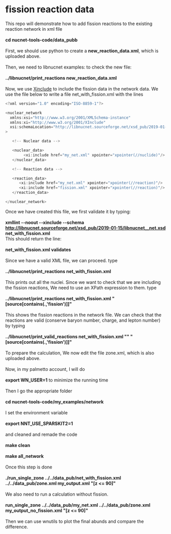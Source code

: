 # fission reaction data
This repo will demonstrate how to add fission reactions to the existing reaction network in xml file\
\
**cd nucnet-tools-code/data_pubb**\
\
First, we should use python to create a **new_reaction_data.xml**, which is uploaded above. \
\
Then, we need to libnucnet examples: to check the new file:\
\
**../libnucnet/print_reactions new_reaction_data.xml**\
\
Now, we use [Xinclude](https://sourceforge.net/u/mbradle/blog/2014/12/including-xml-in-other-libnucnet-xml/) to include the fission data in the network data. We use the file below to write a file net_with_fission.xml with the lines

```javascript
<?xml version="1.0" encoding="ISO-8859-1"?>

<nuclear_network
  xmlns:xsi="http://www.w3.org/2001/XMLSchema-instance"
  xmlns:xi="http://www.w3.org/2001/XInclude"
  xsi:schemaLocation="http://libnucnet.sourceforge.net/xsd_pub/2019-01-15/libnucnet__net       http://libnucnet.sourceforge.net/xsd_pub/2019-01-15/libnucnet__net.xsd"
>

   <!-- Nuclear data -->

   <nuclear_data>
        <xi:include href="my_net.xml" xpointer="xpointer(//nuclide)"/>
   </nuclear_data>

   <!-- Reaction data -->

   <reaction_data>
      <xi:include href="my_net.xml" xpointer="xpointer(//reaction)"/>
      <xi:include href="fission.xml" xpointer="xpointer(//reaction)"/> 
   </reaction_data>

</nuclear_network>

```
Once we have created this file, we first validate it by typing:\
\
**xmllint --noout --xinclude --schema http://libnucnet.sourceforge.net/xsd_pub/2019-01-15/libnucnet__net.xsd net_with_fission.xml**
\
This should return the line:\
\
**net_with_fission.xml validates**\
\
Since we have a valid XML file, we can proceed. type\
\
**../libnucnet/print_reactions net_with_fission.xml**\
\
This prints out all the nuclei. Since we want to check that we are including the fission reactions, We need to use an XPath expression to them. type\
\
**../libnucnet/print_reactions net_with_fission.xml "[source[contains(.,'fission')]]"**\
\
This shows the fission reactions in the network file. We can check that the reactions are valid (conserve baryon number, charge, and lepton number) by typing\
\
**../libnucnet/print_valid_reactions net_with_fission.xml "" "[source[contains(.,'fission')]]"**\
\
To prepare the calculation, We now edit the file zone.xml, which is also uploaded above.\
\
Now, in my palmetto account, I will do\
\
**export WN_USER=1** to minimize the running time\
\
Then I go the appropriate folder\
\
**cd nucnet-tools-code/my_examples/network**\
\
I set the environment variable\
\
**export NNT_USE_SPARSKIT2=1**\
\
and cleaned and remade the code\
\
**make clean**\
\
**make all_network**\
\
Once this step is done\
\
**./run_single_zone ../../data_pub/net_with_fission.xml ../../data_pub/zone.xml my_output.xml "[z <= 90]"**\
\
We also need to run a calculation without fission. \
\
**run_single_zone ../../data_pub/my_net.xml ../../data_pub/zone.xml my_output_no_fission.xml "[z <= 90]"**\
\
Then we can use wnutils to plot the final abunds and compare the difference.


